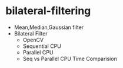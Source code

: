 # bilateral-filtering
- Mean,Median,Gaussian filter
- Bilateral Filter
  - OpenCV
  - Sequential CPU
  - Parallel CPU
  - Seq vs Parallel CPU Time Comparision
